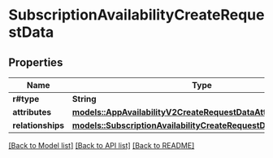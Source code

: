 # SubscriptionAvailabilityCreateRequestData

## Properties

Name | Type | Description | Notes
------------ | ------------- | ------------- | -------------
**r#type** | **String** |  | 
**attributes** | [**models::AppAvailabilityV2CreateRequestDataAttributes**](AppAvailabilityV2CreateRequest_data_attributes.md) |  | 
**relationships** | [**models::SubscriptionAvailabilityCreateRequestDataRelationships**](SubscriptionAvailabilityCreateRequest_data_relationships.md) |  | 

[[Back to Model list]](../README.md#documentation-for-models) [[Back to API list]](../README.md#documentation-for-api-endpoints) [[Back to README]](../README.md)


